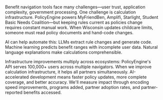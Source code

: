 Benefit navigation tools face many challenges—user trust, application complexity, government processing. One challenge is calculation infrastructure. PolicyEngine powers MyFriendBen, Amplifi, Starlight, Student Basic Needs Coalition—but keeping rules current as policies change requires constant manual work. When Wisconsin updates childcare limits, someone must read policy documents and hand-code changes.

AI can help automate this: LLMs extract rule changes and generate code. Machine learning predicts benefit ranges with incomplete user data. Natural language explanations make calculations comprehensible.

Infrastructure improvements multiply across ecosystems: PolicyEngine's API serves 100,000+ users across multiple navigators. When we improve calculation infrastructure, it helps all partners simultaneously. AI-accelerated development means faster policy updates, more complete coverage, and better accuracy. We'll measure impact through encoding speed improvements, programs added, partner adoption rates, and partner-reported benefits accessed.
